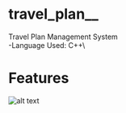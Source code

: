 # travel_plan__
Travel Plan Management System\
-Language Used: C++\\

# Features
![alt text](https://github.com/AbhilashaBansal/travel_plan__/blob/main/Images/admin_menu.png?raw=true)

